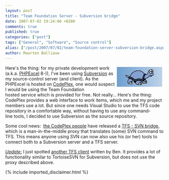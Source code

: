 ```yaml
---
layout: post
title: "Team Foundation Server - Subversion bridge"
date: 2007-07-02 19:24:00 +0200
comments: true
published: true
categories: ["post"]
tags: ["General", "Software", "Source control"]
alias: ["/post/2007/07/02/team-foundation-server-subversion-bridge.aspx"]
author: Maarten Balliauw
---
```

<p mce_keep="true"><img src="/images/Images/tortoisesvn.jpg" title="Tortoise SVN" alt="Tortoise SVN" mce_src="/images/Images/tortoisesvn.jpg" align="right" border="0" hspace="5" vspace="5">Here's the thing: for my private development work (a.k.a. <a href="http://www.phpexcel.net" class="" target="_blank" mce_href="http://www.phpexcel.net">PHPExcel</a> 8-)), I've been using <a href="http://subversion.tigris.org" class="" target="_blank" mce_href="http://subversion.tigris.org">Subversion</a> as my source-control server (and client). As&nbsp;the PHPExcel is hosted on <a href="http://www.codeplex.com" class="" target="_blank" mce_href="http://www.codeplex.com">CodePlex</a>, one would suspect I would be using the Team Foundation hosted&nbsp;service&nbsp;which is provided for free.&nbsp;Not really... Here's the thing: CodePlex provides a web interface to work items, which me and my project members use a lot. But since one needs Visual Studio to use the TFS code repository in a comfortable way, without having to&nbsp;use any&nbsp;command-line&nbsp;tools, I decided to use Subversion as the source repository.</p>
<p mce_keep="true">Some cool news:&nbsp; <a href="http://blogs.msdn.com/codeplex/archive/2007/06/19/tortoisesvn-support-for-codeplex.aspx" target="_blank" mce_href="http://blogs.msdn.com/codeplex/archive/2007/06/19/tortoisesvn-support-for-codeplex.aspx">the CodePlex people</a> have released a <a href="http://blogs.msdn.com/codeplex/archive/2007/06/19/tortoisesvn-support-for-codeplex.aspx" target="_blank" mce_href="http://blogs.msdn.com/codeplex/archive/2007/06/19/tortoisesvn-support-for-codeplex.aspx">TFS - SVN bridge</a>, which is a man-in-the-middle proxy that translates (some) SVN command to TFS. This means anyone using SVN can now also use his (or her) tools to connect both to a Subversion server and a TFS server.</p>
<p mce_keep="true"><i><u>Update:</u></i>&nbsp;I just&nbsp;spotted <a href="http://blog.benday.com/archive/2007/05/18/23006.aspx" class="" target="_blank" mce_href="http://blog.benday.com/archive/2007/05/18/23006.aspx">another TFS client</a> written by Ben. It provides a lot of functionality similar to TortoiseSVN for Subversion, but does not use the proxy described above.</p>

{% include imported_disclaimer.html %}

